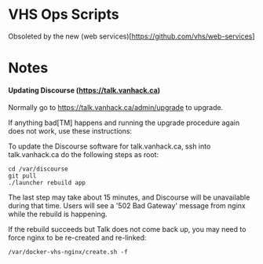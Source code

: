 # VHS Ops Scripts

Obsoleted by the new (web services)[https://github.com/vhs/web-services]

# Notes

#### Updating Discourse (https://talk.vanhack.ca)

Normally go to https://talk.vanhack.ca/admin/upgrade to upgrade.

If anything bad[TM] happens and running the upgrade procedure again does not work, use these instructions:

To update the Discourse software for talk.vanhack.ca, ssh into talk.vanhack.ca do the following steps as root:

    cd /var/discourse
    git pull
    ./launcher rebuild app

The last step may take about 15 minutes, and Discourse will be unavailable during that time. Users will see
a '502 Bad Gateway' message from nginx while the rebuild is happening.

If the rebuild succeeds but Talk does not come back up, you may need to force nginx to be re-created and
re-linked:

    /var/docker-vhs-nginx/create.sh -f
